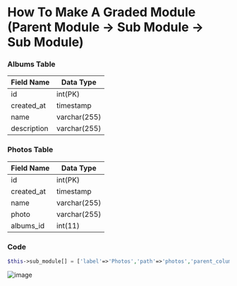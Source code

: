 # How To Make A Graded Module (Parent Module -> Sub Module -> Sub Module)

### Albums Table
| Field Name     | Data Type    |
| -------------- | ------------ |
| id             | int(PK)      |
| created_at     | timestamp    |
| name           | varchar(255) |
| description    | varchar(255) |

### Photos Table
| Field Name | Data Type |
| ---------- | --------- |
| id | int(PK) |
| created_at | timestamp |
| name | varchar(255) |
| photo | varchar(255) |
| albums_id | int(11) |

### Code
```php
$this->sub_module[] = ['label'=>'Photos','path'=>'photos','parent_columns'=>'name,description','foreign_key'=>'albums_id','button_color'=>'success','button_icon'=>'fa fa-bars'];
```
![image](https://cloud.githubusercontent.com/assets/6733315/23846180/c91688da-07fe-11e7-93d6-20bafbfa36a7.png)
